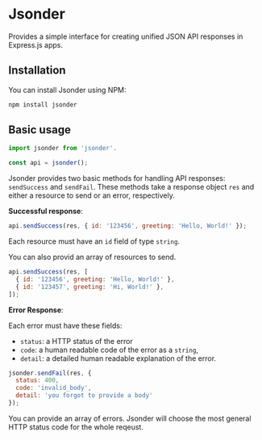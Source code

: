 # Jsonder

Provides a simple interface for creating unified JSON API responses in Express.js apps.

## Installation

You can install Jsonder using NPM:

```sh
npm install jsonder
```

## Basic usage

```js
import jsonder from 'jsonder'.

const api = jsonder();
```

Jsonder provides two basic methods for handling API responses: `sendSuccess` and `sendFail`. These methods take a response object `res` and either a resource to send or an error, respectively.

**Successful response**:

```js
api.sendSuccess(res, { id: '123456', greeting: 'Hello, World!' });
```

Each resource must have an `id` field of type `string`.

You can also provid an array of resources to send.

```js
api.sendSuccess(res, [
  { id: '123456', greeting: 'Hello, World!' },
  { id: '123457', greeting: 'Hi, World!' },
]);
```

**Error Response**:

Each error must have these fields:

- `status`: a HTTP status of the error
- `code`: a human readable code of the error as a `string`,
- `detail`: a detailed human readable explanation of the error.

```js
jsonder.sendFail(res, { 
  status: 400,
  code: 'invalid_body',
  detail: 'you forgot to provide a body'
});
```

You can provide an array of errors. Jsonder will choose the most general HTTP status code for the whole reqeust. 
